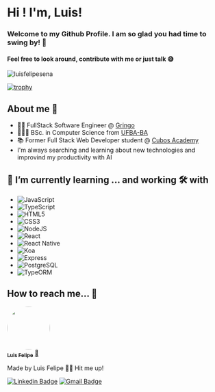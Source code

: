 # Hi ! I'm, Luis!
### Welcome to my Github Profile. I am so glad you had time to swing by! 🥰
#### Feel free to look around, contribute with me or just talk 😅

<p align="left"> <img src="https://komarev.com/ghpvc/?username=luisfelipesena&label=Profile%20views&color=DB7093&style=flat" alt="luisfelipesena" /> </p>

[![trophy](https://github-profile-trophy.vercel.app/?username=luisfelipesena&theme=dracula)](https://github.com/ryo-ma/github-profile-trophy)
## About me 🦅
- 👨‍💻 FullStack Software Engineer @ <a href="https://gringo.com.vc/">Gringo</a>
- 👨🏻‍🎓 BSc. in Computer Science from <a href="[https://www.cefetmg.br/](https://www.ufba.br/)">UFBA-BA</a>
- 📚 Former Full Stack Web Developer student @ <a href="https://www.cubos.academy/">Cubos Academy</a>
- I'm always searching and learning about new technologies and improvind my productivity with AI

## 🌱 I’m currently learning ... and working 🛠️ with
 - ![JavaScript](https://img.shields.io/static/v1?label=&message=JavaScript&color=orange)
 - ![TypeScript](https://img.shields.io/badge/-TypeScript-blue)
 - ![HTML5](https://img.shields.io/static/v1?label=&message=HTML5&color=red) 
 - ![CSS3](https://img.shields.io/static/v1?label=&message=CSS3&color=blue)
 - ![NodeJS](https://img.shields.io/static/v1?label=&message=NodeJS&color=brightgreen)
 - ![React](https://img.shields.io/badge/-React-ff69b4)
 - ![React Native](https://img.shields.io/badge/-React%20Native-9cf)
 - ![Koa](https://img.shields.io/badge/-Koa-blueviolet)
 - ![Express](https://img.shields.io/badge/-Express-yellow)
 - ![PostgreSQL](https://img.shields.io/static/v1?label=&message=PostgreSQL&color=blue)
 - ![TypeORM](https://img.shields.io/badge/-TypeORM%20-red)


## How to reach me... 🎯

<a href="https://github.com/luisfelipesena/">
 <img style="border-radius: 50%;" src="https://avatars1.githubusercontent.com/u/60659321?s=460&u=f7b85d61e01a491287fce14c7e9bc0ee74475cc8&v=4" width="100px;" alt=""/>
 <br />
 <sub><b>Luis Felipe</b></sub></a> <a href="https://github.com/luisfelipesena" title="Github">🚀</a>


Made by Luis Felipe 👋🏽 Hit me up!

 [![Linkedin Badge](https://img.shields.io/badge/-Luis-blue?style=flat-square&logo=Linkedin&logoColor=white&link=https://www.linkedin.com/in/luisfelipesena/)](https://www.linkedin.com/in/luisefelipesena/) 
[![Gmail Badge](https://img.shields.io/badge/-luisfelipesena@gmail.com-c14438?style=flat-square&logo=Gmail&logoColor=white&link=mailto:luisfelipesena@gmail.com)](mailto:luisfelipesena@gmail.com)
